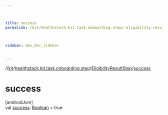 ```yaml
---



title: success
permalink: /kit/healthstack.kit.task.onboarding.step/-eligibility-result-step/success.html



sidebar: dev_doc_sidebar


---
```




//[kit](/kit.html)/[healthstack.kit.task.onboarding.step](../index.html)/[EligibilityResultStep](index.html)/[success](success.html)



# success



[androidJvm]\
val [success](success.html): [Boolean](https://kotlinlang.org/api/latest/jvm/stdlib/kotlin/-boolean/index.html) = true






